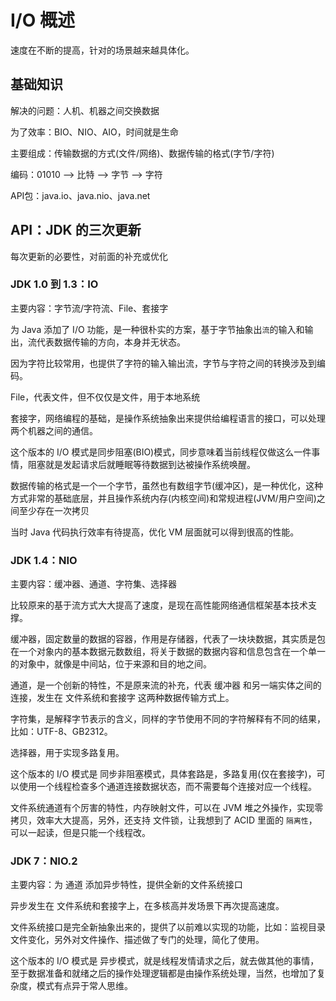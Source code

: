 #   I/O 概述

速度在不断的提高，针对的场景越来越具体化。

##  基础知识

解决的问题：人机、机器之间交换数据

为了效率：BIO、NIO、AIO，时间就是生命

主要组成：传输数据的方式(文件/网络)、数据传输的格式(字节/字符)

编码：01010 --> 比特 --> 字节 --> 字符

API包：java.io、java.nio、java.net


##  API：JDK 的三次更新

每次更新的必要性，对前面的补充或优化

### JDK 1.0 到 1.3：IO

主要内容：字节流/字符流、File、套接字

为 Java 添加了 I/O 功能，是一种很朴实的方案，基于字节抽象出`流`的输入和输出，流代表数据传输的方向，本身并无状态。

因为字符比较常用，也提供了字符的输入输出流，字节与字符之间的转换涉及到编码。

File，代表文件，但不仅仅是文件，用于本地系统

套接字，网络编程的基础，是操作系统抽象出来提供给编程语言的接口，可以处理两个机器之间的通信。

这个版本的 I/O 模式是同步阻塞(BIO)模式，同步意味着当前线程仅做这么一件事情，阻塞就是发起请求后就睡眠等待数据到达被操作系统唤醒。

数据传输的格式是一个一个字节，虽然也有数组字节(缓冲区)，是一种优化，这种方式非常的基础底层，并且操作系统内存(内核空间)和常规进程(JVM/用户空间)之间至少存在一次拷贝

当时 Java 代码执行效率有待提高，优化 VM 层面就可以得到很高的性能。

### JDK 1.4：NIO

主要内容：缓冲器、通道、字符集、选择器

比较原来的基于流方式大大提高了速度，是现在高性能网络通信框架基本技术支撑。

缓冲器，固定数量的数据的容器，作用是存储器，代表了一块块数据，其实质是包在一个对象内的基本数据元数数组，将关于数据的数据内容和信息包含在一个单一的对象中，就像是中间站，位于来源和目的地之间。

通道，是一个创新的特性，不是原来流的补充，代表 缓冲器 和另一端实体之间的连接，发生在 文件系统和套接字 这两种数据传输方式上。

字符集，是解释字节表示的含义，同样的字节使用不同的字符解释有不同的结果，比如：UTF-8、GB2312。

选择器，用于实现多路复用。

这个版本的 I/O 模式是 同步非阻塞模式，具体套路是，多路复用(仅在套接字)，可以使用一个线程检查多个通道连接数据状态，而不需要每个连接对应一个线程。

文件系统通道有个厉害的特性，内存映射文件，可以在 JVM 堆之外操作，实现零拷贝，效率大大提高，另外，还支持 文件锁，让我想到了 ACID 里面的 `隔离性`，可以一起读，但是只能一个线程改。

### JDK 7：NIO.2

主要内容：为 通道 添加异步特性，提供全新的文件系统接口

异步发生在 文件系统和套接字上，在多核高并发场景下再次提高速度。

文件系统接口是完全新抽象出来的，提供了以前难以实现的功能，比如：监视目录文件变化，另外对文件操作、描述做了专门的处理，简化了使用。

这个版本的 I/O 模式是 异步模式，就是线程发情请求之后，就去做其他的事情，至于数据准备和就绪之后的操作处理逻辑都是由操作系统处理，当然，也增加了复杂度，模式有点异于常人思维。